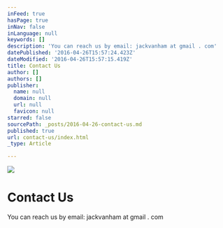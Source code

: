 ```yaml
---
inFeed: true
hasPage: true
inNav: false
inLanguage: null
keywords: []
description: 'You can reach us by email: jackvanham at gmail . com'
datePublished: '2016-04-26T15:57:24.423Z'
dateModified: '2016-04-26T15:57:15.419Z'
title: Contact Us
author: []
authors: []
publisher:
  name: null
  domain: null
  url: null
  favicon: null
starred: false
sourcePath: _posts/2016-04-26-contact-us.md
published: true
url: contact-us/index.html
_type: Article

---
```

![](https://the-grid-user-content.s3-us-west-2.amazonaws.com/24c9b990-4a31-418d-9fd4-88d657468746.jpg)

# Contact Us

You can reach us by email: jackvanham at gmail . com